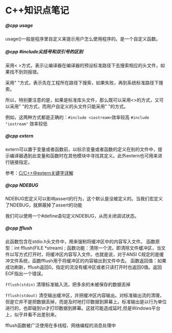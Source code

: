 # C++知识点笔记

##### @cpp usage 

usage()一般是程序里自定义来提示用户怎么使用程序的。是一个自定义函数。

##### @cpp #include尖括号和双引号的区别

采用< >方式，表示让编译器在编译器的预设标准路径下去搜索相应的头文件，如果找不到则报错。

采用" "方式，表示先在工程所在路径下搜索，如果失败，再到系统标准路径下搜索。

所以，特别要注意的是，如果是标准库头文件，那么既可以采用<>的方式，又可以采用" "的方式，而用户自定义的头文件只能采用" "的方式。

例如，这两种方式都是正确的：`#include <iostream>`效率较高 `#include "iostream"` 效率较低

##### @cpp extern

extern可以置于变量或者函数前，以标示变量或者函数的定义在别的文件中，提示编译器遇到此变量和函数时在其他模块中寻找其定义。此外extern也可用来进行链接指定。

参考：[C/C++中extern关键字详解](https://www.cnblogs.com/yuxingli/p/7821102.html)

##### @cpp NDEBUG

NDEBUG宏定义可以影响assert的行为，这个默认是没被定义的。当我们宏定义了NDEBUG，就屏蔽掉了assert的功能

我们可以使用一个#define语句定义NDEBUG，从而关闭调试状态。

##### @cpp fflush

此函数包含在stdio.h头文件中，用来强制将缓冲区中的内容写入文件。
函数原型：int fflush(FILE *stream) ;
函数功能：清除一个流，即清除文件缓冲区，当文件以写方式打开时，将缓冲区内容写入文件。也就是说，对于ANSI C规定的是缓冲文件系统，函数fflush用于将缓冲区的内容输出到文件中去。
函数返回值：如果成功刷新，fflush返回0。指定的流没有缓冲区或者只读打开时也返回0值。返回EOF指出一个错误。

`fflush(stdin)` 清理标准输入流，把多余的未被保存的数据丢掉

`fflush(stdout)` 清空输出缓冲区，并把缓冲区内容输出。对标准输出流的清理，但是它并不是把数据丢掉，而是及时地打印数据到屏幕上。标准输出是以行为单位进行的，也即碰到\n才打印数据到屏幕。这就可能造成延时,但是Windows平台上，似乎并看不出差别来。

fflush函数被广泛使用在多线程、网络编程的消息处理中



